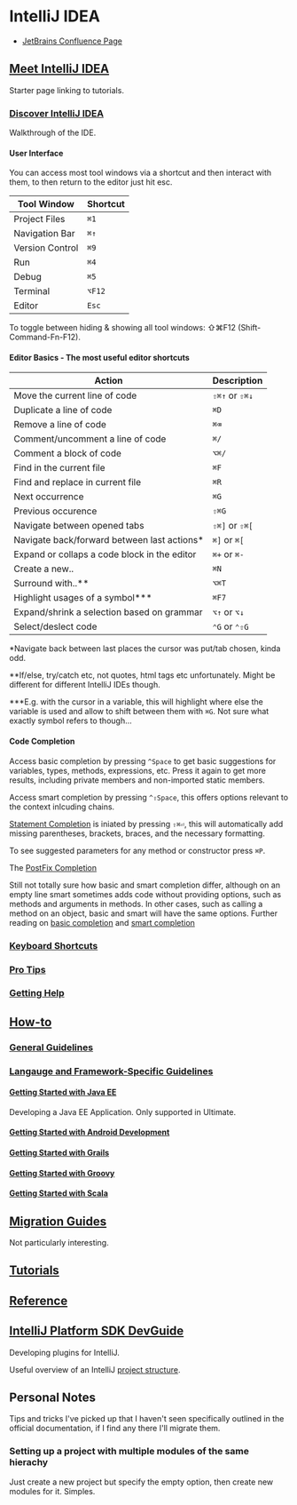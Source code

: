 # IntelliJ IDEA

* [JetBrains Confluence Page](https://confluence.jetbrains.com)

## [Meet IntelliJ IDEA](https://www.jetbrains.com/help/idea/2017.1/meet-intellij-idea.html)

Starter page linking to tutorials.

### [Discover IntelliJ IDEA](https://www.jetbrains.com/help/idea/2017.1/discover-intellij-idea.html)

Walkthrough of the IDE.

#### User Interface

You can access most tool windows via a shortcut and then interact with them, to then return to the editor just hit esc.

|Tool Window|Shortcut|
|-----------|--------|
|Project Files|`⌘1`|
|Navigation Bar|`⌘↑`|
|Version Control|`⌘9`|
|Run|`⌘4`|
|Debug|`⌘5`|
|Terminal|`⌥F12`|
|Editor|`Esc`|

To toggle between hiding & showing all tool windows: ⇧⌘F12 (Shift-Command-Fn-F12).

#### Editor Basics - The most useful editor shortcuts

|Action|Description|
|------|-----------|
|Move the current line of code|`⇧⌘↑` or `⇧⌘↓`|
|Duplicate a line of code|`⌘D`|
|Remove a line of code|`⌘⌫`|
|Comment/uncomment a line of code|`⌘/`|
|Comment a block of code|`⌥⌘/`|
|Find in the current file|`⌘F`|
|Find and replace in current file|`⌘R`|
|Next occurrence|`⌘G`|
|Previous occurence|`⇧⌘G`|
|Navigate between opened tabs|`⇧⌘]` or `⇧⌘[`|
|Navigate back/forward between last actions*|`⌘]` or `⌘[`|
|Expand or collaps a code block in the editor|`⌘+` or `⌘-`|
|Create a new..|`⌘N`|
|Surround with..**|`⌥⌘T`|
|Highlight usages of a symbol***|`⌘F7`|
|Expand/shrink a selection based on grammar|`⌥↑` or `⌥↓`|
|Select/deslect code|`⌃G` or `⌃⇧G`|

*Navigate back between last places the cursor was put/tab chosen, kinda odd.

**If/else, try/catch etc, not quotes, html tags etc unfortunately. Might be different for different IntelliJ IDEs though.

***E.g. with the cursor in a variable, this will highlight where else the variable is used and allow to shift between them with `⌘G`. Not sure what exactly symbol refers to though...

#### Code Completion

Access basic completion by pressing `^Space` to get basic suggestions for variables, types, methods, expressions, etc. Press it again to get more results, including private members and non-imported static members.

Access smart completion by pressing `^⇧Space`, this offers options relevant to the context inlcuding chains.

[Statement Completion](https://www.jetbrains.com/help/idea/2017.1/auto-completing-code.html#statements_completion) is iniated by pressing `⇧⌘⏎`, this will automatically add missing parentheses, brackets, braces, and the necessary formatting.

To see suggested parameters for any method or constructor press `⌘P`.

The [PostFix Completion](https://www.jetbrains.com/help/idea/2017.1/auto-completing-code.html#postfix_completion)

Still not totally sure how basic and smart completion differ, although on an empty line smart sometimes adds code without providing options, such as methods and arguments in methods. In other cases, such as calling a method on an object, basic and smart will have the same options. Further reading on [basic completion](https://www.jetbrains.com/help/idea/2017.1/auto-completing-code.html#basic_completion) and [smart completion](https://www.jetbrains.com/help/idea/2017.1/auto-completing-code.html#smart_completion)

### [Keyboard Shortcuts](https://www.jetbrains.com/help/idea/2017.1/keyboard-shortcuts-you-cannot-miss.html)

### [Pro Tips](https://www.jetbrains.com/help/idea/2017.1/intellij-idea-pro-tips.html)

### [Getting Help](https://www.jetbrains.com/help/idea/2017.1/getting-help.html)

## [How-to](https://www.jetbrains.com/help/idea/2017.1/how-to.html)

### [General Guidelines](https://www.jetbrains.com/help/idea/2017.1/general-guidelines.html)

### [Langauge and Framework-Specific Guidelines](https://www.jetbrains.com/help/idea/2017.1/language-and-framework-specific-guidelines.html)

#### [Getting Started with Java EE](https://www.jetbrains.com/help/idea/2017.1/developing-a-java-ee-application.html)

Developing a Java EE Application. Only supported in Ultimate.

#### [Getting Started with Android Development](https://www.jetbrains.com/help/idea/2017.1/getting-started-with-android-development.html)

#### [Getting Started with Grails](https://www.jetbrains.com/help/idea/2017.1/getting-started-with-grails-3.html)

#### [Getting Started with Groovy](https://www.jetbrains.com/help/idea/2017.1/getting-started-with-groovy.html)

#### [Getting Started with Scala](https://www.jetbrains.com/help/idea/2017.1/creating-and-running-your-scala-application.html)

## [Migration Guides](https://www.jetbrains.com/help/idea/2017.1/migration-guides.html)

Not particularly interesting.

## [Tutorials](https://www.jetbrains.com/help/idea/2017.1/tutorials.html)

## [Reference](https://www.jetbrains.com/help/idea/2017.1/reference.html)

## [IntelliJ Platform SDK  DevGuide](http://www.jetbrains.org/intellij/sdk/docs/index.html)

Developing plugins for IntelliJ.

Useful overview of an IntelliJ [project structure](http://www.jetbrains.org/intellij/sdk/docs/basics/project_structure.html).

## Personal Notes

Tips and tricks I've picked up that I haven't seen specifically outlined in the official documentation, if I find any there I'll migrate them.

### Setting up a project with multiple modules of the same hierachy

Just create a new project but specify the empty option, then create new modules for it. Simples.